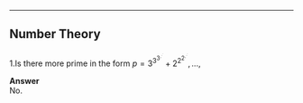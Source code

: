 ***
## Number Theory
1.Is there more prime in the form $p=3^{3^{3^{.^{.^{.}}}}}+2^{2^{2^{.^{.^{.}}}}},...,$
<p/>
<strong> Answer </strong>
<br/>
No. 


<p/>
<html lang="en">
<head>
<meta http-equiv="content-type" content="text/html; charset=utf-8">
<script type="text/javascript" charset="utf-8" src="
https://cdn.mathjax.org/mathjax/latest/MathJax.js?config=TeX-AMS-MML_HTMLorMML,
https://vincenttam.github.io/javascripts/MathJaxLocal.js"></script>
</head>
